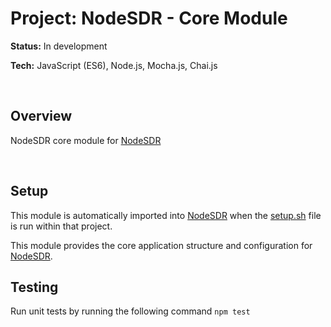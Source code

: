 # Project: NodeSDR - Core Module

<strong>Status:</strong> In development

<strong>Tech:</strong> JavaScript (ES6), Node.js, Mocha.js, Chai.js

<br>

## Overview

NodeSDR core module for <a href="https://github.com/barrygee/NodeSDR">NodeSDR</a>

<br>

## Setup

This module is automatically imported into <a href="https://github.com/barrygee/NodeSDR">NodeSDR</a> when the <a href="https://github.com/barrygee/NodeSDR/blob/main/setup.sh">setup.sh</a> file is run within that project. 


This module provides the core application structure and configuration for <a href="https://github.com/barrygee/NodeSDR">NodeSDR</a>.



## Testing

Run unit tests by running the following command ```npm test```